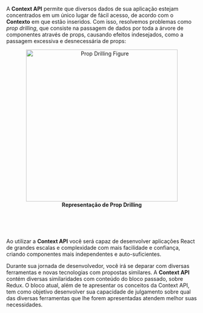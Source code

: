 A **Context API** permite que diversos dados de sua aplicação estejam concentrados em um único lugar de fácil acesso, de acordo com o **Contexto** em que estão inseridos. Com isso, resolvemos problemas como *prop drilling*, que consiste na passagem de dados por toda a árvore de componentes através de props, causando efeitos indesejados, como a passagem excessiva e desnecessária de props:

<figure align="center">
    <img src="https://i.imgur.com/DvSfYKa.png" alt="Prop Drilling Figure" style="height:400px">
    <figcaption align = "center"><b>Representação de Prop Drilling</b></figcaption>
</figure>
<br>
<br>
<br>

Ao utilizar a **Context API** você será capaz de desenvolver aplicações React de grandes escalas e complexidade com mais facilidade e confiança, criando componentes mais independentes e auto-suficientes.

Durante sua jornada de desenvolvedor, você irá se deparar com diversas ferramentas e novas tecnologias com propostas similares. A **Context API** contém diversas similaridades com conteúdo do bloco passado, sobre Redux.
O bloco atual, além de te apresentar os conceitos da Context API, tem como objetivo desenvolver sua capacidade de julgamento sobre qual das diversas ferramentas que lhe forem apresentadas atendem melhor suas necessidades.


